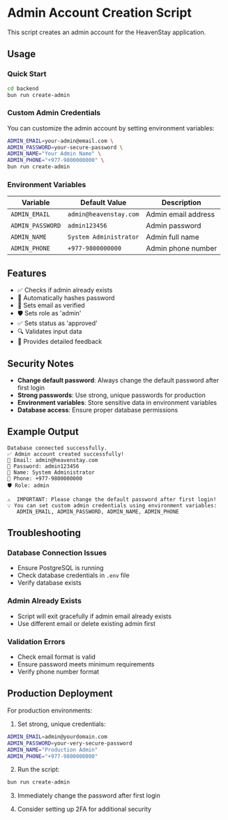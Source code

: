 # Admin Account Creation Script

This script creates an admin account for the HeavenStay application.

## Usage

### Quick Start
```bash
cd backend
bun run create-admin
```

### Custom Admin Credentials

You can customize the admin account by setting environment variables:

```bash
ADMIN_EMAIL=your-admin@email.com \
ADMIN_PASSWORD=your-secure-password \
ADMIN_NAME="Your Admin Name" \
ADMIN_PHONE="+977-9800000000" \
bun run create-admin
```

### Environment Variables

| Variable | Default Value | Description |
|----------|---------------|-------------|
| `ADMIN_EMAIL` | `admin@heavenstay.com` | Admin email address |
| `ADMIN_PASSWORD` | `admin123456` | Admin password |
| `ADMIN_NAME` | `System Administrator` | Admin full name |
| `ADMIN_PHONE` | `+977-9800000000` | Admin phone number |

## Features

- ✅ Checks if admin already exists
- 🔐 Automatically hashes password
- 📧 Sets email as verified
- 🛡️ Sets role as 'admin'
- ✅ Sets status as 'approved'
- 🔍 Validates input data
- 📝 Provides detailed feedback

## Security Notes

- **Change default password**: Always change the default password after first login
- **Strong passwords**: Use strong, unique passwords for production
- **Environment variables**: Store sensitive data in environment variables
- **Database access**: Ensure proper database permissions

## Example Output

```
Database connected successfully.
✅ Admin account created successfully!
📧 Email: admin@heavenstay.com
🔑 Password: admin123456
👤 Name: System Administrator
📱 Phone: +977-9800000000
🛡️ Role: admin

⚠️  IMPORTANT: Please change the default password after first login!
💡 You can set custom admin credentials using environment variables:
   ADMIN_EMAIL, ADMIN_PASSWORD, ADMIN_NAME, ADMIN_PHONE
```

## Troubleshooting

### Database Connection Issues
- Ensure PostgreSQL is running
- Check database credentials in `.env` file
- Verify database exists

### Admin Already Exists
- Script will exit gracefully if admin email already exists
- Use different email or delete existing admin first

### Validation Errors
- Check email format is valid
- Ensure password meets minimum requirements
- Verify phone number format

## Production Deployment

For production environments:

1. Set strong, unique credentials:
```bash
ADMIN_EMAIL=admin@yourdomain.com
ADMIN_PASSWORD=your-very-secure-password
ADMIN_NAME="Production Admin"
ADMIN_PHONE="+977-9800000000"
```

2. Run the script:
```bash
bun run create-admin
```

3. Immediately change the password after first login

4. Consider setting up 2FA for additional security